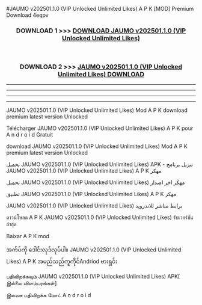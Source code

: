 #JAUMO v202501.1.0  (VIP Unlocked Unlimited Likes) A P K [MOD] Premium Download 4eqpv



<div align="center">

<h3>DOWNLOAD 1 >>> <a href="https://teeasianyam.web.app?sq=JAUMO v202501.1.0  (VIP Unlocked Unlimited Likes)">DOWNLOAD JAUMO v202501.1.0  (VIP Unlocked Unlimited Likes) </a></h3><br>

<h3>DOWNLOAD 2 >>> <a href="https://teeasianyam.web.app?sq=JAUMO v202501.1.0  (VIP Unlocked Unlimited Likes) ">JAUMO v202501.1.0  (VIP Unlocked Unlimited Likes)  DOWNLOAD </a></h3>

</div>


----------------------------------------------------------

----------------------------------------------------------

----------------------------------------------------------

----------------------------------------------------------


JAUMO v202501.1.0  (VIP Unlocked Unlimited Likes)  Mod A P K download premium latest version Unlocked

Télécharger JAUMO v202501.1.0  (VIP Unlocked Unlimited Likes)  A P K pour A n d r o i d Gratuit

download JAUMO v202501.1.0  (VIP Unlocked Unlimited Likes)  Mod A P K premium latest version Unlocked

تحميل JAUMO v202501.1.0  (VIP Unlocked Unlimited Likes)  APK - تنزيل برنامج JAUMO v202501.1.0  (VIP Unlocked Unlimited Likes)  A P K مهكر

تحميل JAUMO v202501.1.0  (VIP Unlocked Unlimited Likes)  مهكر اخر اصدار

تطبيق JAUMO v202501.1.0  (VIP Unlocked Unlimited Likes)  A P K مهكر

JAUMO v202501.1.0  (VIP Unlocked Unlimited Likes)  برابط مباشر للاندرويد

ดาวน์โหลด A P K JAUMO v202501.1.0  (VIP Unlocked Unlimited Likes)  รับเวอร์ชันล่าสุด

Baixar A P K mod

အက်ပ်ကို ဒေါင်းလုဒ်လုပ်ပါ။ JAUMO v202501.1.0  (VIP Unlocked Unlimited Likes)  A P K အမည်သည်ကူကိုင်Andriod ဗားရှင်း

பதிவிறக்கவும் JAUMO v202501.1.0  (VIP Unlocked Unlimited Likes)  APK[ இல்லை விளம்பரங்கள்] 
 
இலவச பதிவிறக்க மோட் A n d r o i d



